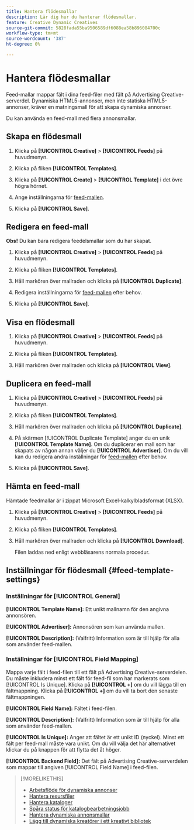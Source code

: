 ```yaml
---
title: Hantera flödesmallar
description: Lär dig hur du hanterar flödesmallar.
feature: Creative Dynamic Creatives
source-git-commit: 5828fada55ba9506589df6088ea58b896084700c
workflow-type: tm+mt
source-wordcount: '387'
ht-degree: 0%

---
```


# Hantera flödesmallar

<!-- I have a "Retail" feed template that was created by rkarthik@adobe. Ask product if this is available to all clients or just internal.  -->

<!-- We have a finite set of supported fields on the backend. I need to include that info in an appendix. -->

Feed-mallar mappar fält i dina feed-filer med fält på Advertising Creative-serverdel. Dynamiska HTML5-annonser, men inte statiska HTML5-annonser, kräver en matningsmall för att skapa dynamiska annonser.

Du kan använda en feed-mall med flera annonsmallar.

## Skapa en flödesmall

1. Klicka på **[!UICONTROL Creative]** > **[!UICONTROL Feeds]** på huvudmenyn.

1. Klicka på fliken **[!UICONTROL Templates]**.

1. Klicka på **[!UICONTROL Create]** > **[!UICONTROL Template]** i det övre högra hörnet.

1. Ange inställningarna för [feed-mallen](#feed-template-settings).

1. Klicka på **[!UICONTROL Save]**.

## Redigera en feed-mall

**Obs!** Du kan bara redigera feedelsmallar som du har skapat.

1. Klicka på **[!UICONTROL Creative]** > **[!UICONTROL Feeds]** på huvudmenyn.

1. Klicka på fliken **[!UICONTROL Templates]**.

1. Håll markören över mallraden och klicka på **[!UICONTROL Duplicate]**.

1. Redigera inställningarna för [feed-mallen](#feed-template-settings) efter behov.

1. Klicka på **[!UICONTROL Save]**.

## Visa en flödesmall

1. Klicka på **[!UICONTROL Creative]** > **[!UICONTROL Feeds]** på huvudmenyn.

1. Klicka på fliken **[!UICONTROL Templates]**.

1. Håll markören över mallraden och klicka på **[!UICONTROL View]**.

## Duplicera en feed-mall

1. Klicka på **[!UICONTROL Creative]** > **[!UICONTROL Feeds]** på huvudmenyn.

1. Klicka på fliken **[!UICONTROL Templates]**.

1. Håll markören över mallraden och klicka på **[!UICONTROL Duplicate]**.

1. På skärmen [!UICONTROL Duplicate Template] anger du en unik **[!UICONTROL Template Name]**. Om du duplicerar en mall som har skapats av någon annan väljer du **[!UICONTROL Advertiser]**. Om du vill kan du redigera andra inställningar för [feed-mallen](#feed-template-settings) efter behov.

1. Klicka på **[!UICONTROL Save]**.

## Hämta en feed-mall

Hämtade feedmallar är i zippat Microsoft Excel-kalkylbladsformat (XLSX).

1. Klicka på **[!UICONTROL Creative]** > **[!UICONTROL Feeds]** på huvudmenyn.

1. Klicka på fliken **[!UICONTROL Templates]**.

1. Håll markören över mallraden och klicka på **[!UICONTROL Download]**.

   Filen laddas ned enligt webbläsarens normala procedur.

## Inställningar för flödesmall {#feed-template-settings}

### Inställningar för [!UICONTROL General]

**[!UICONTROL Template Name]:** Ett unikt mallnamn för den angivna annonsören.

**[!UICONTROL Advertiser]:** Annonsören som kan använda mallen.

**[!UICONTROL Description]:** (Valfritt) Information som är till hjälp för alla som använder feed-mallen.

### Inställningar för [!UICONTROL Field Mapping]

Mappa varje fält i feed-filen till ett fält på Advertising Creative-serverdelen.<!-- Check w/product: What is displayed where in the UI/reports and published ads? --> Du måste inkludera minst ett fält för feed-fil som har markerats som [!UICONTROL Is Unique]. Klicka på **[!UICONTROL +]** om du vill lägga till en fältmappning. Klicka på **[!UICONTROL +]** om du vill ta bort den senaste fältmappningen.

**[!UICONTROL Field Name]:** Fältet i feed-filen.

**[!UICONTROL Description]:** (Valfritt) Information som är till hjälp för alla som använder feed-mallen.

**[!UICONTROL Is Unique]:** Anger att fältet är ett unikt ID (nyckel). Minst ett fält per feed-mall måste vara unikt. Om du vill välja det här alternativet klickar du på knappen för att flytta det åt höger.<!-- **Note: The unique identifier is different from the feed "trigger" in experience settings. -->

**[!UICONTROL Backend Field]:** Det fält på Advertising Creative-serverdelen som mappar till angiven [!UICONTROL Field Name] i feed-filen.

>[!MORELIKETHIS]
>
>* [Arbetsflöde för dynamiska annonser](/help/creative/introduction/workflow-dynamic-ads.md)
>* [Hantera resursfiler](/help/creative/feeds/asset-manage.md)
>* [Hantera kataloger](/help/creative/feeds/catalog-manage.md)
>* [Spåra status för katalogbearbetningsjobb](/help/creative/feeds/job-status-track.md)
>* [Hantera dynamiska annonsmallar](/help/creative/ad-templates/ad-template-manage.md)
>* [Lägg till dynamiska kreatörer i ett kreativt bibliotek](/help/creative/creative-libraries/creative-add-dynamic.md)
